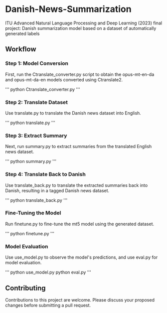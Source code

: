 # Danish-News-Summarization
ITU Advanced Natural Language Processing and Deep Learning (2023) final project: Danish summarization model based on a dataset of automatically generated labels

## Workflow

### Step 1: Model Conversion
First, run the Ctranslate_converter.py script to obtain the opus-mt-en-da and opus-mt-da-en models converted using Ctranslate2.

'''
python Ctranslate_converter.py
'''

### Step 2: Translate Dataset
Use translate.py to translate the Danish news dataset into English.

'''
python translate.py
'''

### Step 3: Extract Summary
Next, run summary.py to extract summaries from the translated English news dataset.

'''
python summary.py
'''

### Step 4: Translate Back to Danish
Use translate_back.py to translate the extracted summaries back into Danish, resulting in a tagged Danish news dataset.

'''
python translate_back.py
'''

### Fine-Tuning the Model
Run finetune.py to fine-tune the mt5 model using the generated dataset.

'''
python finetune.py
'''

### Model Evaluation
Use use_model.py to observe the model's predictions, and use eval.py for model evaluation.

'''
python use_model.py
python eval.py
'''

## Contributing
Contributions to this project are welcome. Please discuss your proposed changes before submitting a pull request.
